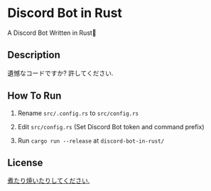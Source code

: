 # Discord Bot in Rust

A Discord Bot Written in Rust🦀

## Description

遺憾なコードですか? 許してください.

## How To Run

1. Rename `src/.config.rs` to `src/config.rs`

2. Edit `src/config.rs` (Set Discord Bot token and command prefix)

3. Run `cargo run --release` at `discord-bot-in-rust/`

## License

[煮たり焼いたりしてください.](https://github.com/ilmango-doge/discord-bot-in-rust/blob/master/LICENSE)